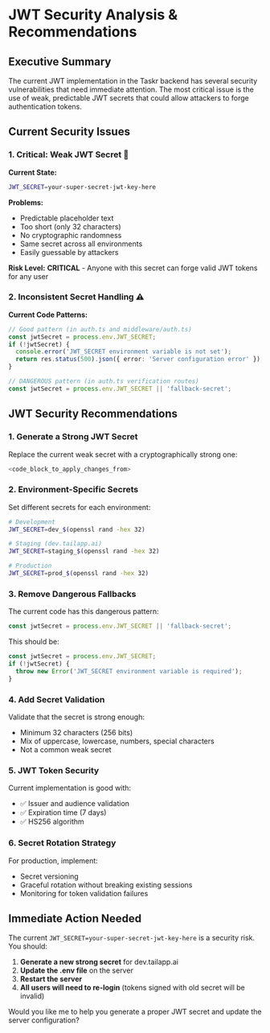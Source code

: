 # JWT Security Analysis & Recommendations

## Executive Summary

The current JWT implementation in the Taskr backend has several security vulnerabilities that need immediate attention. The most critical issue is the use of weak, predictable JWT secrets that could allow attackers to forge authentication tokens.

## Current Security Issues

### 1. **Critical: Weak JWT Secret** 🚨
**Current State:**
```bash
JWT_SECRET=your-super-secret-jwt-key-here
```

**Problems:**
- Predictable placeholder text
- Too short (only 32 characters)
- No cryptographic randomness
- Same secret across all environments
- Easily guessable by attackers

**Risk Level:** **CRITICAL** - Anyone with this secret can forge valid JWT tokens for any user

### 2. **Inconsistent Secret Handling** ⚠️
**Current Code Patterns:**

```typescript
// Good pattern (in auth.ts and middleware/auth.ts)
const jwtSecret = process.env.JWT_SECRET;
if (!jwtSecret) {
  console.error('JWT_SECRET environment variable is not set');
  return res.status(500).json({ error: 'Server configuration error' });
}
```

```typescript
// DANGEROUS pattern (in auth.ts verification routes)
const jwtSecret = process.env.JWT_SECRET || 'fallback-secret';
```

## JWT Security Recommendations

### 1. **Generate a Strong JWT Secret**
Replace the current weak secret with a cryptographically strong one:

```bash
<code_block_to_apply_changes_from>
```

### 2. **Environment-Specific Secrets**
Set different secrets for each environment:

```bash
# Development
JWT_SECRET=dev_$(openssl rand -hex 32)

# Staging (dev.tailapp.ai)  
JWT_SECRET=staging_$(openssl rand -hex 32)

# Production
JWT_SECRET=prod_$(openssl rand -hex 32)
```

### 3. **Remove Dangerous Fallbacks**
The current code has this dangerous pattern:
```typescript
const jwtSecret = process.env.JWT_SECRET || 'fallback-secret';
```

This should be:
```typescript
const jwtSecret = process.env.JWT_SECRET;
if (!jwtSecret) {
  throw new Error('JWT_SECRET environment variable is required');
}
```

### 4. **Add Secret Validation**
Validate that the secret is strong enough:
- Minimum 32 characters (256 bits)
- Mix of uppercase, lowercase, numbers, special characters
- Not a common weak secret

### 5. **JWT Token Security**
Current implementation is good with:
- ✅ Issuer and audience validation
- ✅ Expiration time (7 days)
- ✅ HS256 algorithm

### 6. **Secret Rotation Strategy**
For production, implement:
- Secret versioning
- Graceful rotation without breaking existing sessions
- Monitoring for token validation failures

## Immediate Action Needed

The current `JWT_SECRET=your-super-secret-jwt-key-here` is a security risk. You should:

1. **Generate a new strong secret** for dev.tailapp.ai
2. **Update the .env file** on the server
3. **Restart the server**
4. **All users will need to re-login** (tokens signed with old secret will be invalid)

Would you like me to help you generate a proper JWT secret and update the server configuration?

```
